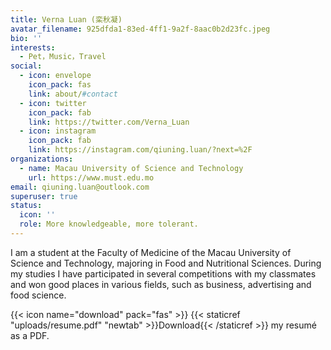 ```yaml
---
title: Verna Luan (栾秋凝)
avatar_filename: 925dfda1-83ed-4ff1-9a2f-8aac0b2d23fc.jpeg
bio: ''
interests:
  - Pet，Music，Travel
social:
  - icon: envelope
    icon_pack: fas
    link: about/#contact
  - icon: twitter
    icon_pack: fab
    link: https://twitter.com/Verna_Luan
  - icon: instagram
    icon_pack: fab
    link: https://instagram.com/qiuning.luan/?next=%2F
organizations:
  - name: Macau University of Science and Technology
    url: https://www.must.edu.mo
email: qiuning.luan@outlook.com
superuser: true
status:
  icon: ''
  role: More knowledgeable, more tolerant.
---
```

I am a student at the Faculty of Medicine of the Macau University of Science and Technology, majoring in Food and Nutritional Sciences. During my studies I have participated in several competitions with my classmates and won good places in various fields, such as business, advertising and food science.

{{< icon name="download" pack="fas" >}} {{< staticref "uploads/resume.pdf" "newtab" >}}Download{{< /staticref >}} my resumé as a PDF.
